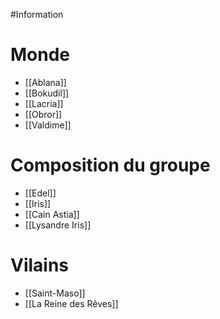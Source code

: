 #Information
# Monde
- [[Ablana]]
- [[Bokudil]]
- [[Lacria]]
- [[Obror]]
- [[Valdime]]

# Composition du groupe
- [[Edel]]
- [[Iris]]
- [[Cain Astia]]
- [[Lysandre Iris]]

# Vilains
- [[Saint-Maso]]
- [[La Reine des Rêves]]